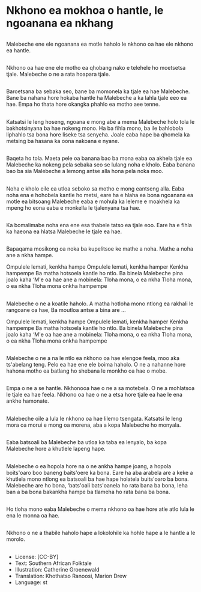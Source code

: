 # Nkhono ea mokhoa o hantle, le ngoanana ea nkhang

##
Malebeche ene ele ngoanana ea
motle haholo le nkhono oa hae ele
nkhono ea hantle.

##
Nkhono oa hae ene ele motho ea
qhobang nako e telehele ho
moetsetsa tjale. Malebeche o ne a
rata hoapara tjale.

##
Baroetsana ba sebaka seo, bane ba
momonela ka tjale ea hae
Malebeche.
Bane ba nahana hore hokaba hantle
ha Malebeche a ka lahla tjale eeo
ea hae.
Empa ho thata hore okangka phahlo
ea motho aee tenne.

##
Katsatsi le leng hoseng, ngoana e
mong abe a mema Malebeche holo
tola le bakhotsinyana ba hae
nokeng mono. Ha ba fihla mono, ba
ile bahlobola liphahlo tsa bona hore
liseke tsa senyeha.
Joale eaba hape ba qhomela ka
metsing ba hasana ka oona
nakoana e nyane.

##
Baqeta ho tola. Maeta pele oa
banana bao ba mona eaba oa
akhela tjale ea Malebeche ka
nokeng pela sebaka seo se lulang
noha e kholo. Eaba banana bao ba
sia Malebeche a lemong antse alla
hona pela noka moo.

##
Noha e kholo eile ea utloa seboko
sa motho e mong eantseng alla.
Eaba noha ena e hohobela kantle
ho metsi, eare ha e hlaha ea bona
ngoanana ea motle ea bitsoang
Malebeche eaba e mohula ka
leleme e moakhela ka mpeng ho
eona eaba e monkella le tjalenyana
tsa hae.

##
Ka bomalimabe noha ena ene esa
thabele tatso ea tjale eoo. Eare ha e
fihla ka haeona ea hlatsa
Malebeche le tjale ea hae.

##
Bapaqama mosikong oa noka ba
kupelitsoe ke mathe a noha. Mathe
a noha ane a nkha hampe.

Ompulele lemati, kenkha hampe
Ompulele lemati, kenkha hamper
Kenkha hampempe
Ba matha hotsoela kantle ho ntlo. Ba binela Malebeche pina joalo
kaha ‘M'e oa hae ane a mobinela:
Tloha mona, o ea nkha
Tloha mona, o ea nkha
Tloha mona onkha hampempe

##
Malebeche o ne a koatile haholo. A
matha hotloha mono ntlong ea
rakhali le rangoane oa hae, Ba
moutloa antse a bina are …

Ompulele lemati, kenkha hampe
Ompulele lemati, kenkha hamper
Kenkha hampempe
Ba matha hotsoela kantle ho ntlo. Ba binela Malebeche pina joalo
kaha ‘M'e oa hae ane a mobinela:
Tloha mona, o ea nkha
Tloha mona, o ea nkha
Tloha mona onkha hampempe

##
Malebeche o ne a na le ntlo ea
nkhono oa hae elengoe feela, moo
aka ts'abelang teng.
Pelo ea hae ene ele boima haholo.
O ne a nahanne hore hahona motho
ea batlang ho shebana le monkho
oa hae o mobe.

##
Empa o ne a se hantle. Nkhonooa
hae o ne a sa motebela. O ne a
mohlatsoa le tjale ea hae feela.
Nkhono oa hae o ne a etsa hore
tjale ea hae le ena ankhe
hamonate.

##
Malebeche oile a lula le nkhono oa
hae lilemo tsengata.
Katsatsi le leng mora oa morui e
mong oa morena, aba a kopa
Malebeche ho monyala.

##
Eaba batsoali ba Malebeche ba
utloa ka taba ea lenyalo, ba kopa
Malebeche hore a khutlele lapeng
hape.

##
Malebeche o ea hopola hore na o ne
ankha hampe joang, a hopola
boits'oaro boo baneng baits'oere ka
bona. Eare ha aba arabela are a
keke a khutlela mono ntlong ea
batsoali ba hae hape holatela
buits'oaro ba bona.
Malebeche are ho bona, ‘bats'oali
bats'oanela ho rata bana ba bona,
leha ban a ba bona bakankha
hampe ba tlameha ho rata bana ba
bona.

##
Ho tloha mono eaba Malebeche o
mema nkhono oa hae hore atle atlo
lula le ena le monna oa hae.

##
Nkhono o ne a thabile haholo hape a lokolohile ka hohle hape a le hantle a le morolo.

##
* License: [CC-BY]
* Text: Southern African Folktale
* Illustration: Catherine Groenewald
* Translation: Khothatso Ranoosi, Marion Drew
* Language: st
